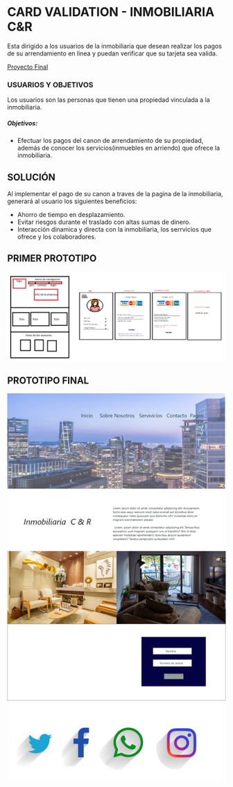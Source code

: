 #  CARD VALIDATION - INMOBILIARIA C&R

Esta dirigido a los usuarios de la inmobiliaria que desean realizar los pagos de su arrendamiento en linea y puedan verificar que su tarjeta sea valida.

[Proyecto Final](http://127.0.0.1:5500/src/index.html)

### USUARIOS Y OBJETIVOS
Los usuarios son las personas que tienen una propiedad vinculada a la inmobiliaria.

##### Objetivos:
- Efectuar los pagos del canon de arrendamiento de su propiedad, además de conocer los servicios(inmuebles en arriendo) que ofrece la inmobiliaria.

## SOLUCIÓN
Al implementar el pago de su canon a traves de la pagina de la inmobiliaria, generará al usuario los siguientes beneficios:
- Ahorro de tiempo en desplazamiento.
- Evitar riesgos durante el traslado con altas sumas de dinero.
- Interacción dinamica y directa con la inmobiliaria, los serrvicios que ofrece y los colaboradores.

## PRIMER PROTOTIPO
![Prototipo](../img/prototipo.png)


## PROTOTIPO FINAL
![prototipo Final](../img/card-validation.png)



